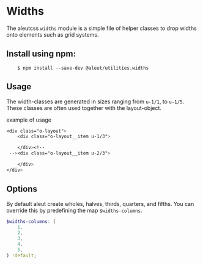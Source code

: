 # Widths

The aleutcss `widths` module is a simple file of helper classes to drop widths
onto elements such as grid systems.

## Install using npm:

```ssh
    $ npm install --save-dev @aleut/utilities.widths
```

## Usage
The width-classes are generated in sizes ranging from `u-1/1`, to `u-1/5`.
 These classes are often used together with
the layout-object.

example of usage

```scss
<div class="o-layout">
	<div class="o-layout__item u-1/3">

	</div><!--
 --><div class="o-layout__item u-2/3">

    </div>
</div>

```

## Options
By default aleut create wholes, halves, thirds, quarters, and fifths.
You can override this by predefining the map `$widths-columns`.

```scss
$widths-columns: (
    1,
    2,
    3,
    4,
    5,
) !default;
```
